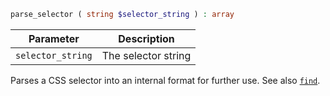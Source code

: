 ```php
parse_selector ( string $selector_string ) : array
```

| Parameter         | Description         |
|-------------------|---------------------|
| `selector_string` | The selector string |

Parses a CSS selector into an internal format for further use. See also [`find`](../find/).